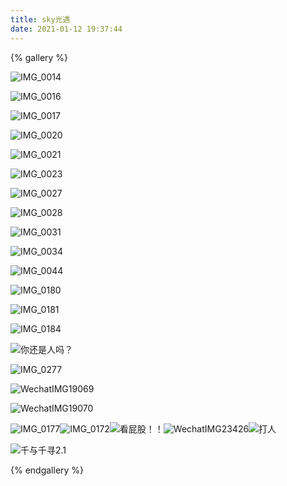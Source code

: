 ```yaml
---
title: sky光遇
date: 2021-01-12 19:37:44
---
```


{% gallery %}

![IMG_0014](https://tva1.sinaimg.cn/large/008eGmZEly1gmlsu00s19j316y0u0tob.jpg)

![IMG_0016](https://tva1.sinaimg.cn/large/008eGmZEly1gmlstow5tyj316y0u0tme.jpg)

![IMG_0017](https://tva1.sinaimg.cn/large/008eGmZEly1gmlstq41ljj316y0u0h0u.jpg)

![IMG_0020](https://tva1.sinaimg.cn/large/008eGmZEly1gmlstriz0cj316y0u0n8y.jpg)

![IMG_0021](https://tva1.sinaimg.cn/large/008eGmZEly1gmlsttgwvvj316y0u0qhy.jpg)

![IMG_0023](https://tva1.sinaimg.cn/large/008eGmZEly1gmlstxe9t7j316y0u0nbs.jpg)

![IMG_0027](https://tva1.sinaimg.cn/large/008eGmZEly1gmlstw107kj316y0u07jy.jpg)

![IMG_0028](https://tva1.sinaimg.cn/large/008eGmZEly1gmlsty2a1oj316y0u0h3g.jpg)

![IMG_0031](https://tva1.sinaimg.cn/large/008eGmZEly1gmlstz5urij316y0u01fq.jpg)

![IMG_0034](https://tva1.sinaimg.cn/large/008eGmZEly1gmlstznnimj316y0u018u.jpg)

![IMG_0044](https://tva1.sinaimg.cn/large/008eGmZEly1gmlstqse0oj316y0u0qk3.jpg)

![IMG_0180](https://tva1.sinaimg.cn/large/008eGmZEly1gmlstwqspej316y0u0k5m.jpg)

![IMG_0181](https://tva1.sinaimg.cn/large/008eGmZEly1gmlstuxww4j316y0u0nbu.jpg)

![IMG_0184](https://tva1.sinaimg.cn/large/008eGmZEly1gmlsts820rj316y0u0dym.jpg)

![你还是人吗？](https://tva1.sinaimg.cn/large/008eGmZEly1gml5bpm50oj31hc0oo40r.jpg)

![IMG_0277](https://tva1.sinaimg.cn/large/008eGmZEly1gml5bru5orj316o0o0wke.jpg)

![WechatIMG19069](https://tva1.sinaimg.cn/large/008eGmZEly1gml5bqjhslj31hc0oojtx.jpg)

![WechatIMG19070](https://tva1.sinaimg.cn/large/008eGmZEly1gml5bras4tj31hc0oodik.jpg)

![IMG_0177](https://tva1.sinaimg.cn/large/008eGmZEly1gml5h5wqa3j31hc0ooao7.jpg)![IMG_0172](https://tva1.sinaimg.cn/large/008eGmZEly1gml5hxbl0aj316o0o0784.jpg)![看屁股！！](https://tva1.sinaimg.cn/large/008eGmZEly1gml5i0kuz9j31hc0oowgy.jpg)![WechatIMG23426](https://tva1.sinaimg.cn/large/008eGmZEly1gml5hrqvodj316o0o0jx8.jpg)![打人](https://tva1.sinaimg.cn/large/008eGmZEly1gml5elz2ujj31hc0oojx1.jpg)

![千与千寻2.1](https://tva1.sinaimg.cn/large/008eGmZEly1gml5h7rlanj31hc0oonkf.jpg)

{% endgallery %}